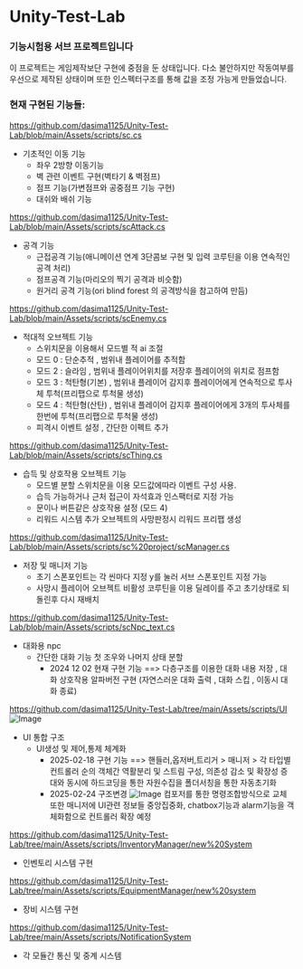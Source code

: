 # Unity-Test-Lab

### 기능시험용 서브 프로젝트입니다

이 프로젝트는 게임제작보단 구현에 중점을 둔 상태입니다. 다소 불안하지만 작동여부를 우선으로 제작된 상태이며 또한 인스펙터구조를 통해 값을 조정 가능게 만들었습니다.


### 현재 구현된 기능들:

https://github.com/dasima1125/Unity-Test-Lab/blob/main/Assets/scripts/sc.cs
- 기초적인 이동 기능
   -  좌우 2방향 이동기능
   -  벽 관련 이벤트 구현(벽타기 & 벽점프)
   -  점프 기능(가변점프와 공중점프 기능 구현)
   -  대쉬와 배쉬 기능

https://github.com/dasima1125/Unity-Test-Lab/blob/main/Assets/scripts/scAttack.cs
- 공격 기능
   - 근접공격 기능(애니메이션 연계 3단콤보 구현 및 입력 코루틴을 이용 연속적인 공격 처리)
   - 점프공격 기능(마리오의 찍기 공격과 비슷함)
   - 원거리 공격 기능(ori blind forest 의 공격방식을 참고하여 만듬)

https://github.com/dasima1125/Unity-Test-Lab/blob/main/Assets/scripts/scEnemy.cs
- 적대적 오브젝트 기능
   - 스위치문을 이용해서 모드별 적 ai 조절
   - 모드 0 : 단순추적     , 범위내 플레이어를 추적함
   - 모드 2 : 슬라임       , 범위내 플레이어위치를 저장후 플레이어의 위치로 점프함
   - 모드 3 : 척탄형(기본)  , 범위내 플레이어 감지후 플레이어에게 연속적으로 투사체 투척(프리팹으로 투척물 생성)
   - 모드 4 : 척탄형(산탄)  , 범위내 플레이어 감지후 플레이어에게 3개의 투사체를 한번에 투척(프리팹으로 투척물 생성)
   - 피격시 이벤트 설정 , 간단한 이펙트 추가
     
https://github.com/dasima1125/Unity-Test-Lab/blob/main/Assets/scripts/scThing.cs
- 습득 및 상호작용 오브젝트 기능
   - 모드별 분할 스위치문을 이용 모드값에따라 이벤트 구성 사용.
   - 습득 가능하거나 근처 접근이 자석효과 인스팩터로 지정 가능
   - 문이나 버튼같은 상호작용 설정 (모드 4)
   - 리워드 시스템 추가 오브젝트의 사망판정시 리워드 프리팹 생성

https://github.com/dasima1125/Unity-Test-Lab/blob/main/Assets/scripts/sc%20project/scManager.cs
- 저장 및 매니저 기능
   - 초기 스폰포인트는 각 씬마다 지정 y를 눌러 서브 스폰포인트 지정 가능
   - 사망시 플레이어 오브젝트 비활성 코루틴을 이용 딜레이를 주고 초기상태로 되돌린후 다시 재배치

https://github.com/dasima1125/Unity-Test-Lab/blob/main/Assets/scripts/scNpc_text.cs
- 대화용 npc
   - 간단한 대화 기능 첫 조우와 나머지 상태 분할
     - 2024 12 02 현재 구현 기능 ==> 다층구조를 이용한 대화 내용 저장 , 대화 상호작용 알파버전 구현 (자연스러운 대화 출력 , 대화 스킵 , 이동시 대화 종료)

https://github.com/dasima1125/Unity-Test-Lab/tree/main/Assets/scripts/UI
![Image](https://github.com/user-attachments/assets/0291e513-668c-4883-af99-2c982876a1a4)
- UI 통합 구조
  - UI생성 및 제어,통제 체계화
    - 2025-02-18 구현 기능 ==> 핸들러,옵저버,트리거 > 매니저 > 각 타입별 컨트롤러 순의 객체간 역활분리 및 스트림 구성, 의존성 감소 및 확장성 증대와 동시에 하드코딩을 통한 자원수집을 폴더서칭을 통한 자동초기화
    - 2025-02-24 구조변경 ![Image](https://github.com/user-attachments/assets/6405519a-2074-4cc5-abc6-f5a2b0d81d8d)
      컴포저를 통한 명령조합방식으로 교체 또한 매니저에 UI관련 정보들 중앙집중화, chatbox기능과 alarm기능을 객체화함으로 컨트롤러 확장 예정

https://github.com/dasima1125/Unity-Test-Lab/tree/main/Assets/scripts/InventoryManager/new%20System
- 인벤토리 시스템 구현

https://github.com/dasima1125/Unity-Test-Lab/tree/main/Assets/scripts/EquipmentManager/new%20system
- 장비 시스템 구현

https://github.com/dasima1125/Unity-Test-Lab/tree/main/Assets/scripts/NotificationSystem
- 각 모듈간 통신 및 중계 시스템
